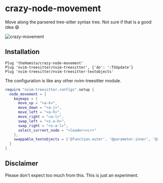 

# crazy-node-movement

Move along the parsered tree-sitter syntax tree. Not sure if that is a good idea 😄

![crazy-movement](https://user-images.githubusercontent.com/7189118/113417624-14fe1100-93c4-11eb-86bf-9d7db62f329b.gif)

## Installation

```vim
Plug 'theHamsta/crazy-node-movement'
Plug 'nvim-treesitter/nvim-treesitter', {'do': ':TSUpdate'}
Plug 'nvim-treesitter/nvim-treesitter-textobjects'
```

The configuration is like any other nvim-treesitter module.

```lua
require "nvim-treesitter.configs".setup {
  node_movement = {
    keymaps = {
      move_up = "<a-k>",
      move_down = "<a-j>",
      move_left = "<a-h>",
      move_right = "<a-l>",
      swap_left = "<s-a-h>",
      swap_right = "<s-a-l>",
      select_current_node = "<leader><cr>"
    },
    swappable_textobjects = {'@function.outer', '@parameter.inner', '@statement.outer'},
  }
}
```

## Disclaimer

Please don't expect too much from this. This is just an experiment.


